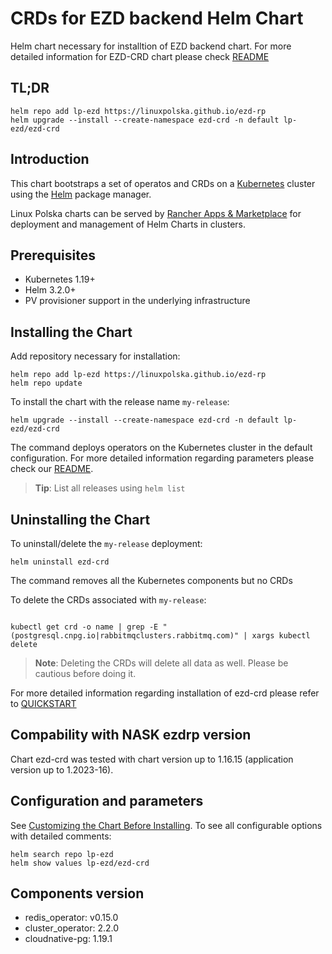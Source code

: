<!--- app-name: ezd-crd -->
# CRDs for EZD backend Helm Chart

Helm chart necessary for installtion of EZD backend chart.
For more detailed information for EZD-CRD chart please check [README](https://github.com/linuxpolska/ezd-rp/blob/main/README.md)

## TL;DR

```console
helm repo add lp-ezd https://linuxpolska.github.io/ezd-rp
helm upgrade --install --create-namespace ezd-crd -n default lp-ezd/ezd-crd
```

## Introduction

This chart bootstraps a set of operatos and CRDs on a [Kubernetes](https://kubernetes.io) cluster using the [Helm](https://helm.sh) package manager.

Linux Polska charts can be served by [Rancher Apps & Marketplace](https://ranchermanager.docs.rancher.com/pages-for-subheaders/helm-charts-in-rancher) for deployment and management of Helm Charts in clusters.

## Prerequisites

- Kubernetes 1.19+
- Helm 3.2.0+
- PV provisioner support in the underlying infrastructure

## Installing the Chart

Add repository necessary for installation:

```console
helm repo add lp-ezd https://linuxpolska.github.io/ezd-rp
helm repo update
```

To install the chart with the release name `my-release`:

```console
helm upgrade --install --create-namespace ezd-crd -n default lp-ezd/ezd-crd
```

The command deploys operators on the Kubernetes cluster in the default configuration. For more detailed information regarding parameters please check our [README](https://github.com/linuxpolska/ezd-rp/blob/main/README.md).

> **Tip**: List all releases using `helm list`

## Uninstalling the Chart

To uninstall/delete the `my-release` deployment:

```console
helm uninstall ezd-crd
```

The command removes all the Kubernetes components but no CRDs

To delete the CRDs  associated with `my-release`:

```console

kubectl get crd -o name | grep -E "(postgresql.cnpg.io|rabbitmqclusters.rabbitmq.com)" | xargs kubectl delete 

```

> **Note**: Deleting the CRDs will delete all data as well. Please be cautious before doing it.

For more detailed information regarding installation of ezd-crd please refer to [QUICKSTART](https://github.com/linuxpolska/ezd-rp/blob/main/QUICKSTART.md)

## Compability with NASK ezdrp version

Chart ezd-crd was tested with chart version up to 1.16.15 (application version up to 1.2023-16).

## Configuration and parameters

See [Customizing the Chart Before Installing](https://helm.sh/docs/intro/using_helm/#customizing-the-chart-before-installing). To see all configurable options with detailed comments:

```console
helm search repo lp-ezd
helm show values lp-ezd/ezd-crd
```

## Components version
- redis_operator: v0.15.0
- cluster_operator: 2.2.0
- cloudnative-pg: 1.19.1

